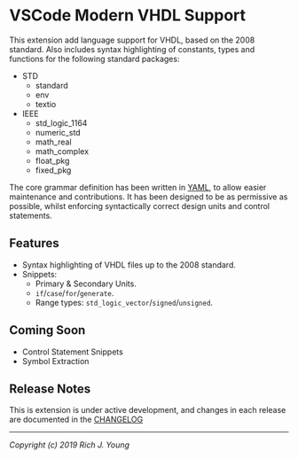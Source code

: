 # VSCode Modern VHDL Support

This extension add language support for VHDL, based on the 2008 standard. Also includes syntax highlighting of constants, types and functions for the following standard packages:

* STD
  * standard
  * env
  * textio
* IEEE
  * std_logic_1164
  * numeric_std
  * math_real
  * math_complex
  * float_pkg
  * fixed_pkg

The core grammar definition has been written in [YAML](https://yaml.org/), to allow easier maintenance and contributions. It has been designed to be as permissive as possible, whilst enforcing syntactically correct design units and control statements.

## Features

* Syntax highlighting of VHDL files up to the 2008 standard.
* Snippets:
    * Primary & Secondary Units.
    * `if`/`case`/`for`/`generate`.
    * Range types: `std_logic_vector`/`signed`/`unsigned`.

## Coming Soon

* Control Statement Snippets
* Symbol Extraction

## Release Notes

This is extension is under active development, and changes in each release are documented in the [CHANGELOG](./CHANGELOG.md)

---
_Copyright (c) 2019 Rich J. Young_